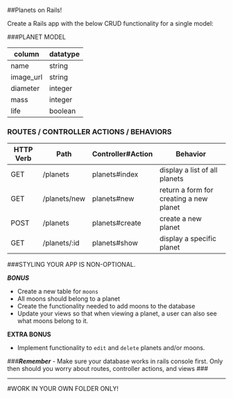 

##Planets on Rails!

Create a Rails app with the below CRUD functionality for a single model: 

###PLANET MODEL

| column | datatype | 
|-----|-----|
| name|string|
| image_url| string |
| diameter | integer |
| mass|integer |
| life|boolean|


### ROUTES / CONTROLLER ACTIONS / BEHAVIORS

| HTTP Verb | Path | Controller#Action | Behavior |
|-----|-----|-----|-----|
|GET|/planets|planets#index|display a list of all planets|
|GET|/planets/new| planets#new | return a form for creating a new planet|
|POST|/planets| planets#create | create a new planet |
|GET |/planets/:id| planets#show | display a specific planet |



###STYLING YOUR APP IS NON-OPTIONAL.


***BONUS***

- Create a new table for `moons`
- All moons should belong to a planet
- Create the functionality needed to add moons to the database  
- Update your views so that when viewing a planet, a user can also see what moons belong to it. 

**EXTRA BONUS**

- Implement functionality to `edit` and `delete` planets and/or moons.


###***Remember*** - Make sure your database works in rails console first.  Only then should you worry about routes, controller actions, and views ###






---



#WORK IN YOUR OWN FOLDER ONLY!

